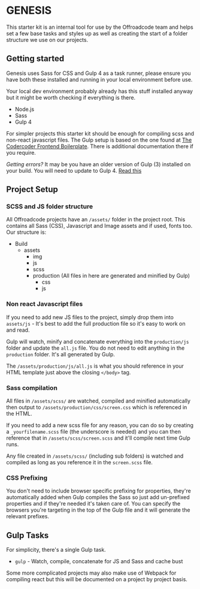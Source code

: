 # GENESIS

This starter kit is an internal tool for use by the Offroadcode team and helps set a few base tasks and styles up as well as creating the start of a folder structure we use on our projects. 

## Getting started 

Genesis uses Sass for CSS and Gulp 4 as a task runner, please ensure you have both these installed and running in your local environment before use. 

Your local dev environment probably already has this stuff installed anyway but it might be worth checking if everything is there.

* Node.js
* Sass
* Gulp 4

For simpler projects this starter kit should be enough for compiling scss and non-react javascript files. The Gulp setup is based on the one found at [The Codercoder Frontend Boilerplate](https://github.com/thecodercoder/frontend-boilerplate). There is additional documentation there if you require.

*Getting errors?* It may be you have an older version of Gulp (3) installed on your build. You will need to update to Gulp 4. [Read this](https://coder-coder.com/gulp-4-walk-through/)

## Project Setup

### SCSS and JS folder structure

All Offroadcode projects have an `/assets/` folder in the project root. This contains all Sass (CSS), Javascript and Image assets and if used, fonts too. Our structure is: 

* Build
    * assets
        * img
        * js
        * scss
        * production (All files in here are generated and minified by Gulp)
            * css
            * js

### Non react Javascript files

If you need to add new JS files to the project, simply drop them into `assets/js` - It's best to add the full production file so it's easy to work on and read. 

Gulp will watch, minify and concatenate everything into the `production/js` folder and update the `all.js` file. You do not need to edit anything in the `production` folder. It's all generated by Gulp.

The `/assets/production/js/all.js` is what you should reference in your HTML template just above the closing `</body>` tag.

### Sass compilation

All files in `/assets/scss/` are watched, compiled and minified automatically then output to `/assets/production/css/screen.css` which is referenced in the HTML.

If you need to add a new scss file for any reason, you can do so by creating a `_yourfilename.scss` file (the underscore is needed) and you can then reference that in `/assets/scss/screen.scss` and it'll compile next time Gulp runs.

Any file created in `/assets/scss/` (including sub folders) is watched and compiled as long as you reference it in the `screen.scss` file.

### CSS Prefixing

You don't need to include browser specific prefixing for properties, they're automatically added when Gulp compiles the Sass so just add un-prefixed properties and if they're needed it's taken care of. You can specify the browsers you're targeting in the top of the Gulp file and it will generate the relevant prefixes. 

## Gulp Tasks

For simplicity, there's a single Gulp task. 

* `gulp` - Watch, compile, concatenate for JS and Sass and cache bust

Some more complicated projects may also make use of Webpack for compiling react but this will be documented on a project by project basis. 